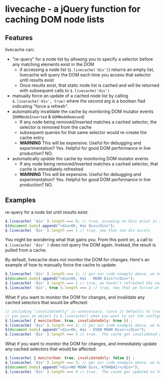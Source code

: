 # livecache - a jQuery function for caching DOM node lists

## Features
livecache can:

* "re-query" for a node list by allowing you to specify a selector before any matching elements exist in the DOM
    * if accessing a node list (`$.livecache('div')`) returns an empty list, livecache will query the DOM each time you access that selector until results exist
    * Once results exist, that static node list is cached and will be returned with subsequent calls to `$.livecache('div')`
* manually force an update of a cached node list by calling `$.livecache('div', true)` where the second arg is a boolean flad indicating "force a refresh".
* automatically invalidate the cache by monitoring DOM mutator events (`DOMNodeInserted` & `DOMNodeRemoved`)
    * If any node being removed/inserted matches a cached selector, the selector is removed from the cache
    * subsequent queries for that same selector would re-create the cache entry
    * **WARNING** This will be expensive.  Useful for debugging and experimentation? Yes.  Helpful for good DOM performance in live production?  NO.
* automatically *update* the cache by monitoring DOM mutator events
    * If any node being removed/inserted matches a cached selector, that cache is immediately refreshed
    * **WARNING** This will be expensive.  Useful for debugging and experimentation? Yes.  Helpful for good DOM performance in live production?  NO.

## Examples
re-query for a node list until results exist:

```javascript
$.livecache( 'div' ).length === 0; // true, assuming no divs exist in the DOM
$(document.body).append("<div>Oh, Hai Div</div>");
$.livecache( 'div' ).length === 1 // true, now that one div exists
```
You might be wondering what that gains you.  From this point on, a call to `$.livecache( 'div' )` does not query the DOM again.  Instead, the result is pulled from a cache.

By default, livecache does not monitor the DOM for changes.  Here's an example of how to manually force the cache to update:

```javascript
$.livecache( 'div' ).length === 1; // per our code example above, we have 1 div in the document
$(document.body).append("<div>Oh, Hai - MOAR Divs!</div>");
$.livecache( 'div' ).length === 1 // true, we haven't refreshed the cache!
$.livecache( 'div', true ).length === 2 // true, now that we forced an update
```

What if you want to monitor the DOM for changes, and invalidate any cached selectors that would be affected:

```javascript
// including "invalidateOnly" is unnecessary, since it defaults to true
// you pass an object to $.livecache() when you want to set the configuration (current values are monitorDom and invalidateOnly)
$.livecache( { monitorDom: true, invalidateOnly: true }) ;
$.livecache( 'div' ).length === 2; // per our code example above, we have 2 divs in the document
$(document.body).append("<div>Oh, Hai - EVEN MOAR Divs!</div>");
$.livecache( 'div' ).length === 3 // true.  The cache got invalidated on the append above and this call to livecache refreshed the cache with a new entry
```

What if you want to monitor the DOM for changes, and immediately update any cached selectors that would be affected:

```javascript
$.livecache( { monitorDom: true, invalidateOnly: false }) ;
$.livecache( 'div' ).length === 3; // per our code example above, we have 3 divs in the document
$(document.body).append("<div>NO MOAR Divs, KTHXBAI!</div>");
$.livecache( 'div' ).length === 4 // true.  The cache got updated on the append above
```